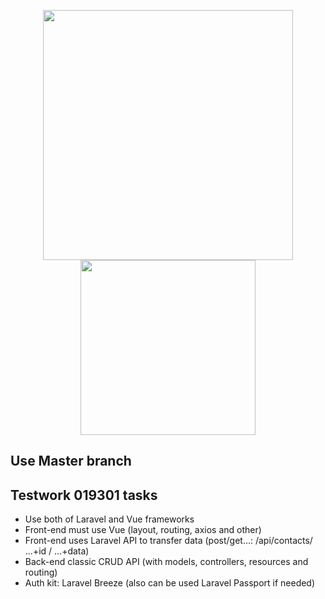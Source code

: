 <p align="center"><a href="https://laravel.com" target="_blank"><img src="https://raw.githubusercontent.com/laravel/art/master/logo-lockup/5%20SVG/2%20CMYK/1%20Full%20Color/laravel-logolockup-cmyk-red.svg" width="400"></a><a href="https://vuejs.com" target="_blank"><img src="https://blog.skillfactory.ru/wp-content/uploads/2021/12/logo-vuejs-9686556.png" width="280"></a></p>

## Use Master branch

## Testwork 019301 tasks
- Use both of Laravel and Vue frameworks
- Front-end must use Vue (layout, routing, axios and other)
- Front-end uses Laravel API to transfer data (post/get...: /api/contacts/ ...+id / ...+data)
- Back-end classic CRUD API (with models, controllers, resources and routing)
- Auth kit: Laravel Breeze (also can be used Laravel Passport if needed)
